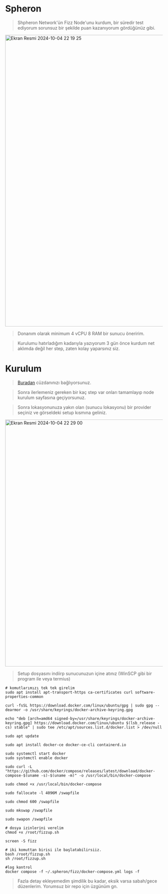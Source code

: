 # Spheron

> Shpheron Network'ün Fizz Node'unu kurdum, bir süredir test ediyorum sorunsuz bir şekilde puan kazanıyorum gördüğünüz gibi.

<img width="933" alt="Ekran Resmi 2024-10-04 22 19 25" src="https://github.com/user-attachments/assets/717f26b1-4a10-475f-ba9b-f5e488127e06">

> Donanım olarak minimum 4 vCPU 8 RAM bir sunucu öneririm.

> Kurulumu hatırladığım kadarıyla yazıyorum 3 gün önce kurdum net aklımda değil her step, zaten kolay yaparsınız siz.

# Kurulum

> [Buradan](https://fizz.spheron.network/) cüzdanınızı bağlıyorsunuz.

> Sonra ilerlemeniz gereken bir kaç step var onları tamamlayıp node kurulum sayfasına geçiyorsunuz.

> Sonra lokasyonunuza yakın olan (sunucu lokasyonu) bir provider seçiniz ve görseldeki setup kısmına geliniz.

<img width="790" alt="Ekran Resmi 2024-10-04 22 29 00" src="https://github.com/user-attachments/assets/c1bde16d-56c4-4da1-920a-113d6aba9a44">

> Setup dosyasını indiirp sunucunuzun içine atınız (WinSCP gibi bir program ile veya termius)

```console
# komutlarımızı tek tek girelim
sudo apt install apt-transport-https ca-certificates curl software-properties-common

curl -fsSL https://download.docker.com/linux/ubuntu/gpg | sudo gpg --dearmor -o /usr/share/keyrings/docker-archive-keyring.gpg

echo "deb [arch=amd64 signed-by=/usr/share/keyrings/docker-archive-keyring.gpg] https://download.docker.com/linux/ubuntu $(lsb_release -cs) stable" | sudo tee /etc/apt/sources.list.d/docker.list > /dev/null

sudo apt update

sudo apt install docker-ce docker-ce-cli containerd.io

sudo systemctl start docker
sudo systemctl enable docker

sudo curl -L "https://github.com/docker/compose/releases/latest/download/docker-compose-$(uname -s)-$(uname -m)" -o /usr/local/bin/docker-compose

sudo chmod +x /usr/local/bin/docker-compose

sudo fallocate -l 4096M /swapfile

sudo chmod 600 /swapfile

sudo mkswap /swapfile

sudo swapon /swapfile
```

```console
# dosya izinlerini verelim
chmod +x /root/fizzup.sh

screen -S fizz

# iki komuttan birisi ile başlatabilirsiiz.
bash /root/fizzup.sh
sh /root/fizzup.sh
```


```console
#log kontrol
docker compose -f ~/.spheron/fizz/docker-compose.yml logs -f
```

> Fazla detay ekleyemedim şimdilik bu kadar, eksik varsa sabah/gece düzenlerim. Yorumsuz bir repo için üzgünüm gn.







